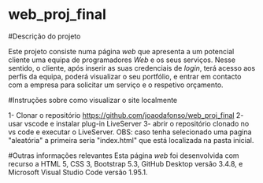 # web_proj_final
#Descrição do projeto
 
Este projeto consiste numa página *web* que apresenta a um potencial cliente uma equipa de programadores *Web* e os seus serviços. Nesse sentido, o cliente, após inserir as suas credenciais de *login*, terá acesso aos perfis da equipa, poderá visualizar o seu portfólio, e entrar em contacto com a empresa para solicitar um serviço e o respetivo orçamento.
 
 
 
#Instruções sobre como visualizar o site localmente
 
1- Clonar o repositório https://github.com/joaodafonso/web_proj_final
2- usar vscode e instalar plug-in LiveServer
3- abrir o repositório clonado no vs code e executar o LiveServer.
OBS: caso tenha selecionado uma pagina "aleatória" a primeira seria "index.html" que está localizada na pasta inicial.
 
 
#Outras informações relevantes
Esta página *web* foi desenvolvida com recurso a HTML 5, CSS 3, Bootstrap 5.3, GitHub Desktop versão 3.4.8, e Microsoft Visual Studio Code versão 1.95.1.